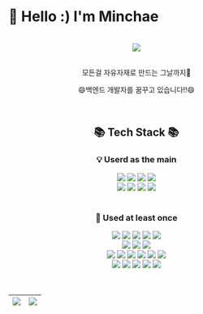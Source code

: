 # 🐣 Hello :) I'm Minchae	
<br>
<div align="center">
	<img src="https://github.com/Minchae128/Minchae128/assets/122027566/b2afb71d-9bfd-4a9a-8954-4c466c5be53e">
  <br/>
  <br/>
  <p>모든걸 자유자재로 만드는 그날까지🚀</p>
  <p>😄백엔드 개발자를 꿈꾸고 있습니다!!😄</p>
  <br/>
<h2>📚 Tech Stack 📚</h2> 
<div>
<h3>💡 <b>Userd as the main</b></h3>
	<img src="https://img.shields.io/badge/Java-007396?style=flat&logo=Conda-Forge&logoColor=white" />
	<img src="https://img.shields.io/badge/Spring-6DB33F?style=flat&logo=Spring&logoColor=white" />
	<img src="https://img.shields.io/badge/Springboot-6DB33F?style=flat&logo=springboot&logoColor=white"/>
	<img src="https://img.shields.io/badge/Gradle-02303A?style=flat&logo=gradle&logoColor=white"/>
	<br>
	<img src="https://img.shields.io/badge/Mybatis-000000?style=flat&logo=Fluentd&logoColor=white" />
	<img src="https://img.shields.io/badge/MySQL-4479A1?style=flat&logo=MySQL&logoColor=white" />
	<img src="https://img.shields.io/badge/Apache Tomcat-F8DC75?style=flat&logo=apachetomcat&logoColor=black"/>
	<img src="https://img.shields.io/badge/Linux-FCC624?style=flat&logo=Linux&logoColor=black" />
	
</div>
<br/>
<div>
<h3>📖 <b>Used at least once</b></h3>
	<img src="https://img.shields.io/badge/HTML5-E34F26?style=flat&logo=html5&logoColor=white"/>
	<img src="https://img.shields.io/badge/CSS-1572B6?style=flat&logo=css3&logoColor=white"/>
	<img src="https://img.shields.io/badge/Javascript-F7DF1E?style=flat&logo=javascript&logoColor=black"/>
	<img src="https://img.shields.io/badge/Figma-%23F24E1E.svg?style=flat&logo=figma&logoColor=white"/>
	<img src="https://img.shields.io/badge/Bootstrap-7952B3?style=flat&logo=bootstrap&logoColor=white"/>
	<br>
	<img src="https://img.shields.io/badge/IntelliJIDEA-000000.svg?style==flat&logo=intellij-idea&logoColor=white"/>
	<img src="https://img.shields.io/badge/Eclipse%20IDE-2C2255?style=flat&logo=EclipseIDE&logoColor=white" />
	<img src="https://img.shields.io/badge/Visual%20Studio%20Code-007ACC?style=flat&logo=VisualStudioCode&logoColor=white"/>
	<br>
	<img src="https://img.shields.io/badge/Jquery-0769AD?style=flat&logo=jquery&logoColor=white"/>
	<img src="https://img.shields.io/badge/Thymeleaf-%23005C0F.svg?style=flat&logo=Thymeleaf&logoColor=white"/>
	<img src="https://img.shields.io/badge/JWT-black?style=flat&logo=JSON%20web%20tokens"/>
	<img src="https://img.shields.io/badge/Apache%20Maven-C71A36?style=flat&logo=Apache%20Maven&logoColor=white"/>
	<img src="https://img.shields.io/badge/MongoDB-47A248?style=fflat&logo=MongoDB&logoColor=white"/>
	<img src="https://img.shields.io/badge/MariaDB-003545?style=flat&logo=mariaDB&logoColor=white"/>
	<br>
	<img src="https://img.shields.io/badge/Slack-4A154B?style=flat&logo=slack&logoColor=white"/>
	<img src="https://img.shields.io/badge/Google%20Drive-4285F4?style=flat&logo=googledrive&logoColor=white"/>
	<img src="https://img.shields.io/badge/Naver%20Cloud-03C75A?style=flat&logo=naver&logoColor=white"/>
	<img src="https://img.shields.io/badge/GitHub-181717?style=flat&logo=GitHub&logoColor=white" />
	<img src="https://img.shields.io/badge/Git-F05032?style=flat&logo=git&logoColor=white"/>
</div>	
<br/>
<br/>
<div>
<table>
    <thead>
      <tr>
        <th>
            <a href="https://github.com/anuraghazra/github-readme-stats">
<img align="center" src="https://github-readme-stats.vercel.app/api?username=Minchae128&show_icons=true&count_private=true&hide_border=true&rank_icon=github&custom_title=Minchae's&nbsp;github&nbsp;👀" />
          </a>
        </th>
        <th>
          <a href="https://github.com/anuraghazra/github-readme-stats">
          <img align="center"src="https://github-readme-stats.vercel.app/api/top-langs/?username=Minchae128&langs_count=6&layout=compact&hide_border=true&theme=graywhite&custom_title=My&nbsp;Language&nbsp;⌨️" />
          </a>
        </th>
      </tr>
    </thead>
  </table>
</div>
</div>	
	
	
	
<!--
**Minchae128/Minchae128** is a ✨ _special_ ✨ repository because its `README.md` (this file) appears on your GitHub profile.

Here are some ideas to get you started:

- 🔭 I’m currently working on ...
- 🌱 I’m currently learning ...
- 👯 I’m looking to collaborate on ...
- 🤔 I’m looking for help with ...
- 💬 Ask me about ...
- 📫 How to reach me: ...
- 😄 Pronouns: ...
- ⚡ Fun fact: ...
-->
